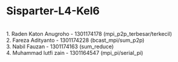# Sisparter-L4-Kel6
<br/> 
1. Raden Katon Anugroho - 1301174178 (mpi_p2p_terbesar/terkecil) </br>
2. Fareza Adityanto - 1301174228 (bcast_mpi/sum_p2p) </br>
3. Nabil Fauzan - 1301174163 (sum_reduce) </br>
4. Muhammad lutfi zain - 1301164547 (mpi_pi/serial_pi) </br>
</br>
